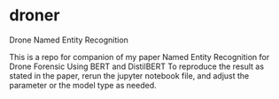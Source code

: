# droner
Drone Named Entity Recognition

This is a repo for companion of my paper Named Entity Recognition for Drone Forensic Using BERT and DistilBERT
To reproduce the result as stated in the paper, rerun the jupyter notebook file, and adjust the parameter or the model type as needed.

